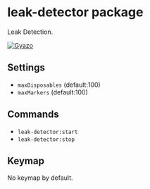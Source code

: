 # leak-detector package

Leak Detection.

[![Gyazo](http://i.gyazo.com/9365eebd68cbfe51b3ba4be4a3992de5.png)](http://gyazo.com/9365eebd68cbfe51b3ba4be4a3992de5)

## Settings

* `maxDisposables` (default:100)
* `maxMarkers` (default:100)

## Commands

* `leak-detector:start`
* `leak-detector:stop`

## Keymap

No keymap by default.
